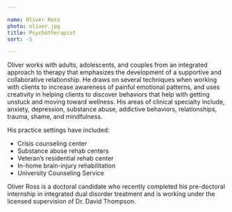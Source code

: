 ```yaml
---

name: Oliver Ross
photo: oliver.jpg
title: Psychotherapist
sort: -5

---
```


Oliver works with adults, adolescents, and couples from an integrated approach to therapy that emphasizes the development of a supportive and collaborative relationship. He draws on several techniques when working with clients to increase awareness of painful emotional patterns, and uses creativity in helping clients to discover behaviors that help with getting unstuck and moving toward wellness. His areas of clinical specialty include, anxiety, depression, substance abuse, addictive behaviors, relationships, trauma, shame, and mindfulness. 

His practice settings have included:

* Crisis counseling center
* Substance abuse rehab centers
* Veteran’s residential rehab center
* In-home brain-injury rehabilitation
* University Counseling Service

Oliver Ross is a doctoral candidate who recently completed his pre-doctoral internship in integrated dual disorder treatment and is working under the licensed supervision of Dr. David Thompson.